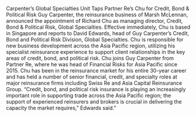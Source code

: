 Carpenter’s Global Specialties Unit Taps Partner Re’s Chu for Credit, Bond & Political Risk
Guy Carpenter, the reinsurance business of Marsh McLennan, announced the appointment of Richard Chu as managing director, Credit, Bond & Political Risk, Global Specialties. Effective immediately, Chu is based in Singapore and reports to David Edwards, head of Guy Carpenter’s Credit, Bond and Political Risk Division, Global Specialties.
Chu is responsible for new business development across the Asia Pacific region, utilizing his specialist reinsurance experience to support client relationships in the key areas of credit, bond, and political risk.
Chu joins Guy Carpenter from Partner Re, where he was head of Financial Risks for Asia Pacific since 2015. Chu has been in the reinsurance market for his entire 30-year career and has held a number of senior financial, credit, and specialty roles at major reinsurance firms including Swiss Re and Asia Capital Reinsurance Group.
“Credit, bond, and political risk insurance is playing an increasingly important role in supporting trade across the Asia Pacific region; the support of experienced reinsurers and brokers is crucial in delivering the capacity the market requires,” Edwards said.”